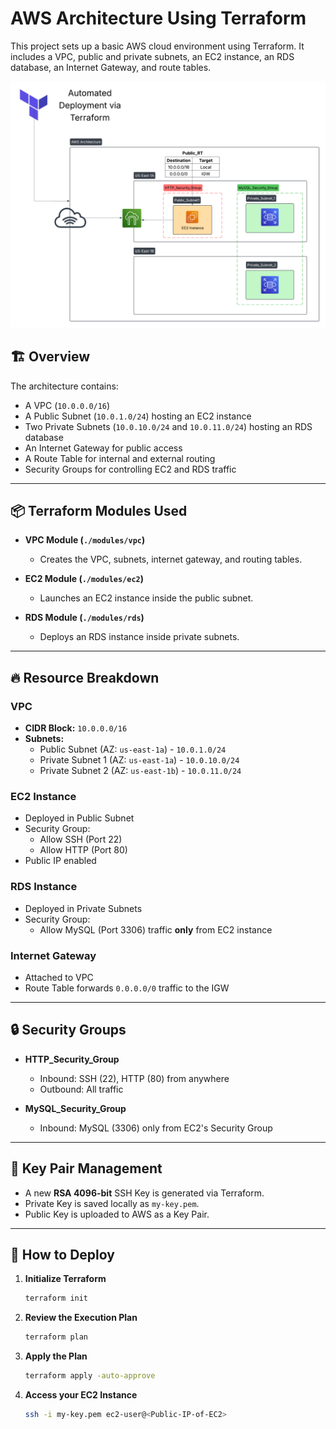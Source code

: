 # AWS Architecture Using Terraform

This project sets up a basic AWS cloud environment using Terraform. It includes a VPC, public and private subnets, an EC2 instance, an RDS database, an Internet Gateway, and route tables.

![Architecture Diagram](./overall-architecture.png)

## 🏗️ Overview

The architecture contains:

- A VPC (`10.0.0.0/16`)
- A Public Subnet (`10.0.1.0/24`) hosting an EC2 instance
- Two Private Subnets (`10.0.10.0/24` and `10.0.11.0/24`) hosting an RDS database
- An Internet Gateway for public access
- A Route Table for internal and external routing
- Security Groups for controlling EC2 and RDS traffic

---

## 📦 Terraform Modules Used

- **VPC Module (`./modules/vpc`)**
  - Creates the VPC, subnets, internet gateway, and routing tables.

- **EC2 Module (`./modules/ec2`)**
  - Launches an EC2 instance inside the public subnet.

- **RDS Module (`./modules/rds`)**
  - Deploys an RDS instance inside private subnets.

---

## 🔥 Resource Breakdown

### VPC
- **CIDR Block:** `10.0.0.0/16`
- **Subnets:**
  - Public Subnet (AZ: `us-east-1a`) - `10.0.1.0/24`
  - Private Subnet 1 (AZ: `us-east-1a`) - `10.0.10.0/24`
  - Private Subnet 2 (AZ: `us-east-1b`) - `10.0.11.0/24`

### EC2 Instance
- Deployed in Public Subnet
- Security Group:
  - Allow SSH (Port 22)
  - Allow HTTP (Port 80)
- Public IP enabled

### RDS Instance
- Deployed in Private Subnets
- Security Group:
  - Allow MySQL (Port 3306) traffic **only** from EC2 instance

### Internet Gateway
- Attached to VPC
- Route Table forwards `0.0.0.0/0` traffic to the IGW

---

## 🔒 Security Groups

- **HTTP_Security_Group**
  - Inbound: SSH (22), HTTP (80) from anywhere
  - Outbound: All traffic

- **MySQL_Security_Group**
  - Inbound: MySQL (3306) only from EC2's Security Group

---

## 🔑 Key Pair Management

- A new **RSA 4096-bit** SSH Key is generated via Terraform.
- Private Key is saved locally as `my-key.pem`.
- Public Key is uploaded to AWS as a Key Pair.

---

## 🚀 How to Deploy

1. **Initialize Terraform**
   ```bash
   terraform init
   ```

2. **Review the Execution Plan**
    ```bash
   terraform plan
   ```

3. **Apply the Plan**
    ```bash
   terraform apply -auto-approve
   ```

4. **Access your EC2 Instance**
    ```bash
    ssh -i my-key.pem ec2-user@<Public-IP-of-EC2>
    ```